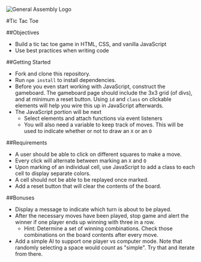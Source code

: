 ![General Assembly Logo](http://i.imgur.com/ke8USTq.png)

#Tic Tac Toe

##Objectives

* Build a tic tac toe game in HTML, CSS, and vanilla JavaScript
* Use best practices when writing code

##Getting Started

* Fork and clone this repository.
* Run `npm install` to install dependencies.
* Before you even start working with JavaScript, construct the gameboard. The gameboard page should include the 3x3 grid (of divs), and at minimum a reset button. Using `id` and `class` on clickable elements will help you wire this up in JavaScript afterwards.
* The JavaScript portion will be next
  * Select elements and attach functions via event listeners
  * You will also need a variable to keep track of moves. This will be used to indicate whether or not to draw an `X` or an `O`

##Requirements
* A user should be able to click on different squares to make a move.
* Every click will alternate between marking an `X` and `O`
* Upon marking of an individual cell, use JavaScript to add a class to each cell to display separate colors.
* A cell should not be able to be replayed once marked.
* Add a reset button that will clear the contents of the board.

##Bonuses

* Display a message to indicate which turn is about to be played.
* After the necessary moves have been played, stop game and alert the winner if one player ends up winning with three in a row.
  * Hint: Determine a set of winning combinations. Check those combinations on the board contents after every move.
* Add a simple AI to support one player vs computer mode. Note that randomly selecting a space would count as "simple". Try that and iterate from there.
